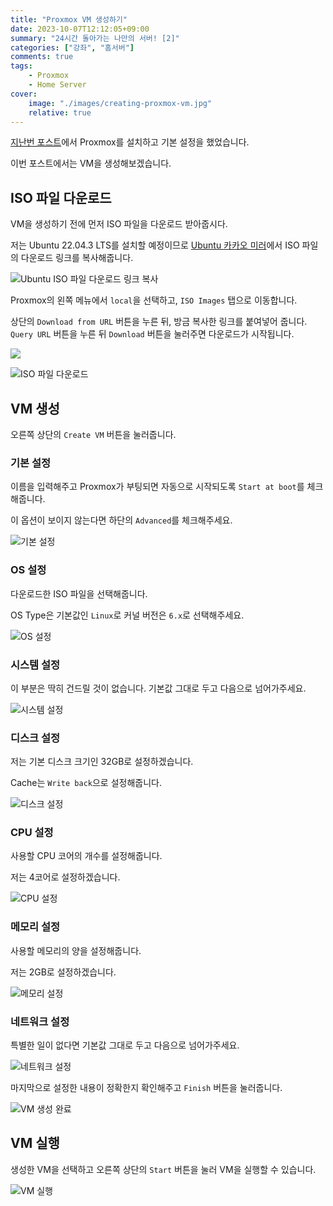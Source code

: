```yaml
---
title: "Proxmox VM 생성하기"
date: 2023-10-07T12:12:05+09:00
summary: "24시간 돌아가는 나만의 서버! [2]"
categories: ["강좌", "홈서버"]
comments: true
tags:
    - Proxmox
    - Home Server
cover:
    image: "./images/creating-proxmox-vm.jpg"
    relative: true
---
```


[지난번 포스트](https://blog.ny64.kr/posts/install-proxmox-on-home-server/)에서 Proxmox를 설치하고 기본 설정을 했었습니다.

이번 포스트에서는 VM을 생성해보겠습니다.

## ISO 파일 다운로드

VM을 생성하기 전에 먼저 ISO 파일을 다운로드 받아줍시다.

저는 Ubuntu 22.04.3 LTS를 설치할 예정이므로 [Ubuntu 카카오 미러](https://mirror.kakao.com/ubuntu-releases/)에서 ISO 파일의 다운로드 링크를 복사해줍니다.

![Ubuntu ISO 파일 다운로드 링크 복사](./images/download-ubuntu-iso.png)

Proxmox의 왼쪽 메뉴에서 `local`을 선택하고, `ISO Images` 탭으로 이동합니다.

상단의 `Download from URL` 버튼을 누른 뒤, 방금 복사한 링크를 붙여넣어 줍니다. `Query URL` 버튼을 누른 뒤 `Download` 버튼을 눌러주면 다운로드가 시작됩니다.

![](./images/download-ubuntu-iso-2.png)

![ISO 파일 다운로드](./images/download-ubuntu-iso-3.png)

## VM 생성

오른쪽 상단의 `Create VM` 버튼을 눌러줍니다.

### 기본 설정

이름을 입력해주고 Proxmox가 부팅되면 자동으로 시작되도록 `Start at boot`를 체크해줍니다.

이 옵션이 보이지 않는다면 하단의 `Advanced`를 체크해주세요.

![기본 설정](./images/create-vm.png)

### OS 설정

다운로드한 ISO 파일을 선택해줍니다.

OS Type은 기본값인 `Linux`로 커널 버전은 `6.x`로 선택해주세요.

![OS 설정](./images/create-vm-2.png)

### 시스템 설정

이 부분은 딱히 건드릴 것이 없습니다.
기본값 그대로 두고 다음으로 넘어가주세요.

![시스템 설정](./images/create-vm-3.png)

### 디스크 설정

저는 기본 디스크 크기인 32GB로 설정하겠습니다.

Cache는 `Write back`으로 설정해줍니다.

![디스크 설정](./images/create-vm-4.png)

### CPU 설정

사용할 CPU 코어의 개수를 설정해줍니다.

저는 4코어로 설정하겠습니다.

![CPU 설정](./images/create-vm-5.png)

### 메모리 설정

사용할 메모리의 양을 설정해줍니다.

저는 2GB로 설정하겠습니다.

![메모리 설정](./images/create-vm-6.png)

### 네트워크 설정

특별한 일이 없다면 기본값 그대로 두고 다음으로 넘어가주세요.

![네트워크 설정](./images/create-vm-7.png)

마지막으로 설정한 내용이 정확한지 확인해주고 `Finish` 버튼을 눌러줍니다.

![VM 생성 완료](./images/create-vm-8.png)

## VM 실행

생성한 VM을 선택하고 오른쪽 상단의 `Start` 버튼을 눌러 VM을 실행할 수 있습니다.

![VM 실행](./images/start-vm.png)
